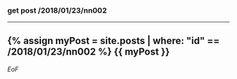 

### get post /2018/01/23/nn002

---
{% assign myPost = site.posts | where: "id" == /2018/01/23/nn002 %}
{{ myPost }}
---

###### EoF
